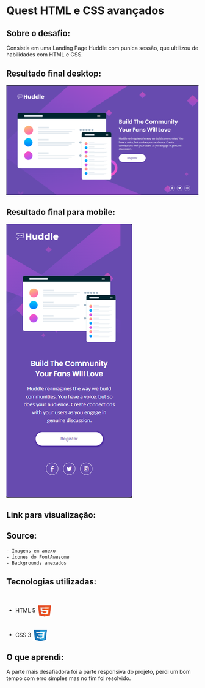 # Quest HTML e CSS avançados

## Sobre o desafio:
Consistia em uma Landing Page Huddle com punica sessão, que ultilizou de habilidades com HTML e CSS.

## Resultado final desktop:
<img src="src/images/frontend mentor huddle - desktop design.png">

## Resultado final para mobile:
<img src="src/images/frontend mentor huddle - mobile design.png">

## Link para visualização:


## Source:
    - Imagens em anexo
    - ícones do FontAwesome
    - Backgrounds anexados

## Tecnologias utilizadas:
<div style="display: inline_block"><br>
    <ul>
        <li>HTML 5
        <img align="center" alt="HTML" height="30" width="40" src="https://raw.githubusercontent.com/devicons/devicon/master/icons/html5/html5-original.svg">
        </li>
    <br><br>
    <li>CSS 3
        <img align="center" alt="CSS" height="30" width="40" src="https://raw.githubusercontent.com/devicons/devicon/master/icons/css3/css3-original.svg">
    </li>
</div>

## O que aprendi:

A parte mais desafiadora foi a parte responsiva do projeto, perdi um bom tempo com erro simples mas no fim foi resolvido.